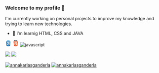 ### Welcome to my profile 👋

I'm currently working on personal projects to improve my knowledge and trying to learn new technologies.

- 🌱 I’m learnig HTML, CSS and JAVA

<p align="left">
<img src="https://raw.githubusercontent.com/devicons/devicon/master/icons/css3/css3-plain-wordmark.svg" alt="css3"  width="20" height="20"/>
<img src="https://raw.githubusercontent.com/devicons/devicon/master/icons/html5/html5-original-wordmark.svg" alt="html5"  width="20" height="20"/>
<img src="https://raw.githubusercontent.com/devicons/devicon/master/icons/java/javat-original.svg" alt="javascript" width="20" height="20"/>

</p>

<div>
  <a href="https://github.com/annakarlasganderla">
  <img height="180em" src="https://github-readme-stats.vercel.app/api?username=annakarlasganderla&show_icons=true&theme=dracula&include_all_commits=true&count_private=true"/>
  <img height="180em" src="https://github-readme-stats.vercel.app/api/top-langs/?username=annakarlasganderla&layout=compact&langs_count=16&theme=dracula"/>
<div>


<p align="left">
<a href="https://linkedin.com/in/annakarlasganderla" target="blank"><img align="center" src="https://cdn.jsdelivr.net/npm/simple-icons@3.0.1/icons/linkedin.svg" alt="annakarlasganderla" height="20" width="20" /></a>
<a href="https://instagram.com/annasganderla" target="blank"><img align="center" src="https://cdn.jsdelivr.net/npm/simple-icons@3.0.1/icons/instagram.svg" alt="annakarlasganderla" height="20" width="20" /></a>
</p>




